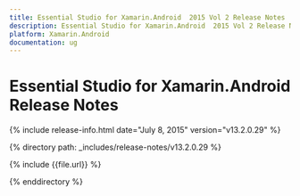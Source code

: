 ```yaml
---
title: Essential Studio for Xamarin.Android  2015 Vol 2 Release Notes  
description: Essential Studio for Xamarin.Android  2015 Vol 2 Release Notes  
platform: Xamarin.Android
documentation: ug
---
```


# Essential Studio for Xamarin.Android  Release Notes  

{% include release-info.html date="July 8, 2015"  version="v13.2.0.29" %} 


{% directory path: _includes/release-notes/v13.2.0.29 %}

{% include {{file.url}} %}

{% enddirectory %}
